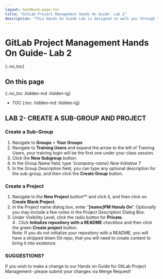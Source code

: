```yaml
---
layout: handbook-page-toc
title: "GitLab Project Management Hands On Guide- Lab 2"
description: "This Hands On Guide Lab is designed to walk you through the lab exercises used in the GitLab Project Management course."
---
```

# GitLab Project Management Hands On Guide- Lab 2
{:.no_toc}

## On this page
{:.no_toc .hidden-md .hidden-lg}

- TOC
{:toc .hidden-md .hidden-lg}

## LAB 2- CREATE A SUB-GROUP AND PROJECT

### Create a Sub-Group 
1. Navigate to **Groups** > **Your Groups** 
2. Navigate to **Training Users** and expand the arrow to the left of Training Users, your training login will be the first one under your class session. 
3. Click the **New Subgroup** button.  
4. In the Group Name field, type ‘*{company-name} New Initiative 1*’  
5. In the Group Description field, you can type any optional description for the sub-group, and then click the **Create Group** button.

### Create a Project
1. Navigate to the **New Project** button** and click it, and then click on **Create Blank Project**.
2. In the Project name dialog box, enter “***[name]PM Hands On***”.  Optionally you may include a few notes in the Project Description Dialog Box. 
3. Under Visibility Level, click the radio button for **Private**.  
4 . Click **Initialize repository with a README** checkbox and then click the green **Create project** button.  
Note: If you do not initialize your repository with a README, you will have a stripped down Git repo, that you will need to create content to bring it into existence.

### SUGGESTIONS?

If you wish to make a change to our Hands on Guide for GitLab Project Management- please submit your changes via Merge Request!

